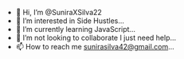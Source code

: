 - 👋 Hi, I’m @SuniraXSilva22
- 👀 I’m interested in Side Hustles...
- 🌱 I’m currently learning JavaScript...
- 💞️ I’m not looking to collaborate I just need help...
- 📫 How to reach me sunirasilva42@gmail.com...

<!---
SuniraXSilva22/SuniraXSilva22 is a ✨ special ✨ repository because its `README.md` (this file) appears on your GitHub profile.
You can click the Preview link to take a look at your changes.
--->
